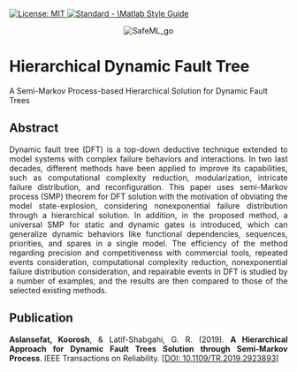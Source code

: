 <p align="left"> </p>

 <a href="https://opensource.org/licenses/MIT"><img src="https://img.shields.io/badge/License-MIT-yellow.svg" alt="License: MIT">
  <a href="https://standardjs.com"><img src="https://img.shields.io/badge/code_style-standard-brightgreen.svg" alt="Standard - \Matlab Style Guide"></a>

<p align="center">
 <img src="https://github.com/ISorokos/SafeML/blob/master/SafeML_o.png" alt="SafeML_go"> </p>
 
# Hierarchical Dynamic Fault Tree
A Semi-Markov Process-based Hierarchical Solution for Dynamic Fault Trees

## Abstract
<p align="justify">Dynamic fault tree (DFT) is a top-down deductive technique extended to model systems with complex failure behaviors and interactions. In two last decades, different methods have been applied to improve its capabilities, such as computational complexity reduction, modularization, intricate failure distribution, and reconfiguration. This paper uses semi-Markov process (SMP) theorem for DFT solution with the motivation of obviating the model state-explosion, considering nonexponential failure distribution through a hierarchical solution. In addition, in the proposed method, a universal SMP for static and dynamic gates is introduced, which can generalize dynamic behaviors like functional dependencies, sequences, priorities, and spares in a single model. The efficiency of the method regarding precision and competitiveness with commercial tools, repeated events consideration, computational complexity reduction, nonexponential failure distribution consideration, and repairable events in DFT is studied by a number of examples, and the results are then compared to those of the selected existing methods.</p>

## Publication
<p align="justify"> <b>Aslansefat, Koorosh</b>, & Latif-Shabgahi, G. R. (2019). <b>A Hierarchical Approach for Dynamic Fault Trees Solution through Semi-Markov Process</b>. IEEE Transactions on Reliability. [<a href="https://doi.org/10.1109/TR.2019.2923893">DOI: 10.1109/TR.2019.2923893</a>]
<script type="text/javascript" src="https://d1bxh8uas1mnw7.cloudfront.net/assets/embed.js"></script><div class="altmetric-embed" data-badge-type="donut" data-altmetric-id="63724135" /> 
